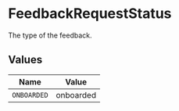 # FeedbackRequestStatus

The type of the feedback.


## Values

| Name        | Value       |
| ----------- | ----------- |
| `ONBOARDED` | onboarded   |